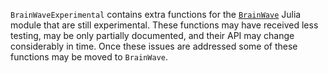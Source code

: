 `BrainWaveExperimental` contains extra functions for the [`BrainWave`](https://github.com/sam81/BrainWave.jl) Julia module that are still experimental. These functions may have received less testing, may be only partially documented, and their API may change considerably in time. Once these issues are addressed some of these functions may be moved to `BrainWave`. 

